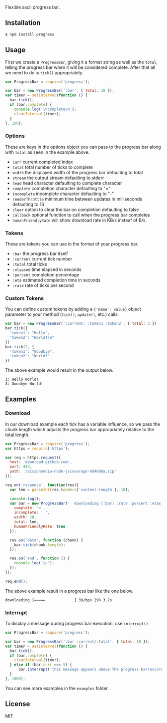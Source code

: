 Flexible ascii progress bar.

## Installation

```bash
$ npm install progress
```

## Usage

First we create a `ProgressBar`, giving it a format string
as well as the `total`, telling the progress bar when it will
be considered complete. After that all we need to do is `tick()` appropriately.

```javascript
var ProgressBar = require('progress');

var bar = new ProgressBar(':bar', { total: 10 });
var timer = setInterval(function () {
  bar.tick();
  if (bar.complete) {
    console.log('\ncomplete\n');
    clearInterval(timer);
  }
}, 100);
```

### Options

These are keys in the options object you can pass to the progress bar along with
`total` as seen in the example above.

- `curr` current completed index
- `total` total number of ticks to complete
- `width` the displayed width of the progress bar defaulting to total
- `stream` the output stream defaulting to stderr
- `head` head character defaulting to complete character
- `complete` completion character defaulting to "="
- `incomplete` incomplete character defaulting to "-"
- `renderThrottle` minimum time between updates in milliseconds defaulting to 16
- `clear` option to clear the bar on completion defaulting to false
- `callback` optional function to call when the progress bar completes
- `humanFriendlyRate` will show download rate in KB/s insteaf of B/s.

### Tokens

These are tokens you can use in the format of your progress bar.

- `:bar` the progress bar itself
- `:current` current tick number
- `:total` total ticks
- `:elapsed` time elapsed in seconds
- `:percent` completion percentage
- `:eta` estimated completion time in seconds
- `:rate` rate of ticks per second

### Custom Tokens

You can define custom tokens by adding a `{'name': value}` object parameter to your method (`tick()`, `update()`, etc.) calls.

```javascript
var bar = new ProgressBar(':current: :token1 :token2', { total: 3 })
bar.tick({
  'token1': "Hello",
  'token2': "World!\n"
})
bar.tick(2, {
  'token1': "Goodbye",
  'token2': "World!"
})
```
The above example would result in the output below.

```
1: Hello World!
3: Goodbye World!
```

## Examples

### Download

In our download example each tick has a variable influence, so we pass the chunk
length which adjusts the progress bar appropriately relative to the total
length.

```javascript
var ProgressBar = require('progress');
var https = require('https');

var req = https.request({
  host: 'download.github.com',
  port: 443,
  path: '/visionmedia-node-jscoverage-0d4608a.zip'
});

req.on('response', function(res){
  var len = parseInt(res.headers['content-length'], 10);

  console.log();
  var bar = new ProgressBar('  downloading [:bar] :rate :percent :etas', {
    complete: '=',
    incomplete: ' ',
    width: 20,
    total: len,
    humanFriendlyRate: true
  });

  res.on('data', function (chunk) {
    bar.tick(chunk.length);
  });

  res.on('end', function () {
    console.log('\n');
  });
});

req.end();
```

The above example result in a progress bar like the one below.

```
downloading [=====             ] 39/bps 29% 3.7s
```

### Interrupt

To display a message during progress bar execution, use `interrupt()`
```javascript
var ProgressBar = require('progress');

var bar = new ProgressBar(':bar :current/:total', { total: 10 });
var timer = setInterval(function () {
  bar.tick();
  if (bar.complete) {
    clearInterval(timer);
  } else if (bar.curr === 5) {
      bar.interrupt('this message appears above the progress bar\ncurrent progress is ' + bar.curr + '/' + bar.total);
  }
}, 1000);
```

You can see more examples in the `examples` folder.

## License

MIT
